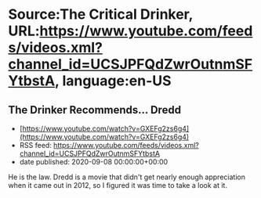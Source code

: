 # Source:The Critical Drinker, URL:https://www.youtube.com/feeds/videos.xml?channel_id=UCSJPFQdZwrOutnmSFYtbstA, language:en-US

## The Drinker Recommends... Dredd
 - [https://www.youtube.com/watch?v=GXEFg2zs6g4](https://www.youtube.com/watch?v=GXEFg2zs6g4)
 - RSS feed: https://www.youtube.com/feeds/videos.xml?channel_id=UCSJPFQdZwrOutnmSFYtbstA
 - date published: 2020-09-08 00:00:00+00:00

He is the law. Dredd is a movie that didn't get nearly enough appreciation when it came out in 2012, so I figured it was time to take a look at it.

